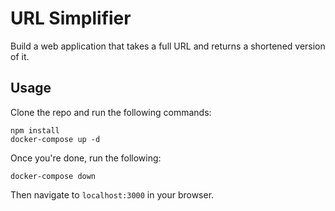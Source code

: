 # URL Simplifier

Build a web application that takes a full URL and returns a shortened version of it.

## Usage

Clone the repo and run the following commands:

    npm install
    docker-compose up -d

Once you're done, run the following:

    docker-compose down

Then navigate to `localhost:3000` in your browser.

